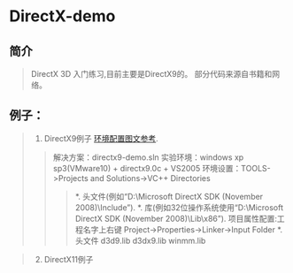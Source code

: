 DirectX-demo
========

## 简介
> DirectX 3D 入门练习,目前主要是DirectX9的。
> 部分代码来源自书籍和网络。


## 例子：
> 1. DirectX9例子 [环境配置图文参考](http://www.cnblogs.com/leexuzhi/archive/2011/10/12/2206587.html "参考").
>> 解决方案：directx9-demo.sln
>> 实验环境：windows xp sp3(VMware10) + directx9.0c + VS2005
>> 环境设置：TOOLS->Projects and Solutions->VC++ Directories
>>> *. 头文件(例如“D:\Microsoft DirectX SDK (November 2008)\Include”).
>>> *. 库(例如32位操作系统使用“D:\Microsoft DirectX SDK (November 2008)\Lib\x86”).
>> 项目属性配置:工程名字上右键 Project->Properties->Linker->Input Folder
>>> *. 头文件 d3d9.lib d3dx9.lib winmm.lib

> 2. DirectX11例子